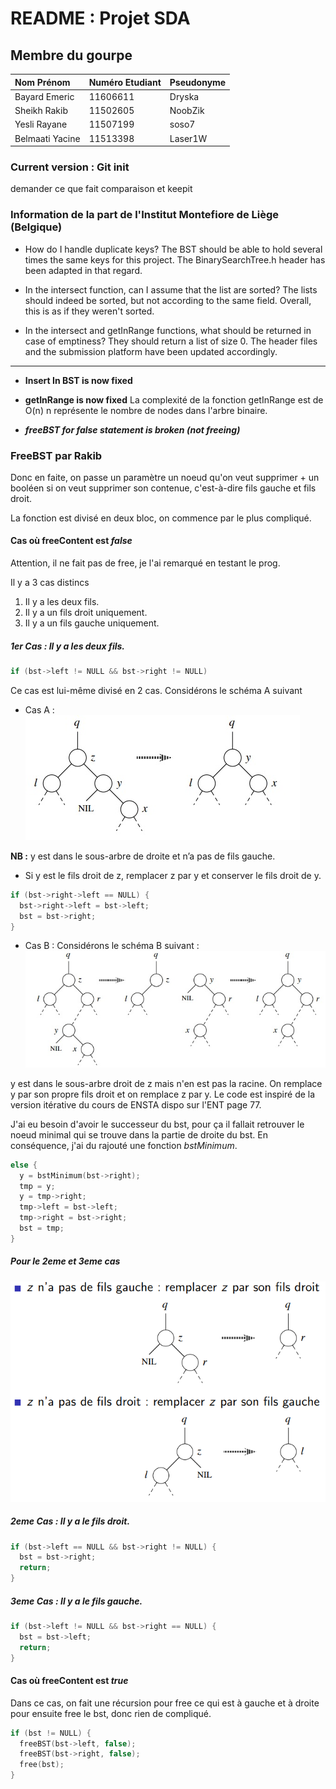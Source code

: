 # README : Projet SDA #

## Membre du gourpe ##

| Nom Prénom      | Numéro Etudiant | Pseudonyme |
| :-------------  | :-------------- | :--------- |
| Bayard Emeric   | 11606611        | Dryska     |
| Sheikh Rakib    | 11502605        | NoobZik    |
| Yesli  Rayane   | 11507199        | soso7      |
| Belmaati Yacine | 11513398        | Laser1W    |

### Current version : Git init ###

demander ce que fait comparaison et keepit

### Information de la part de l'Institut Montefiore de Liège (Belgique) ###

*   How do I handle duplicate keys?
The BST should be able to hold several times the same keys for this project. The BinarySearchTree.h header has been adapted in that regard.

*   In the intersect function, can I assume that the list are sorted?
The lists should indeed be sorted, but not according to the same field. Overall, this is as if they weren't sorted.

*   In the intersect and getInRange functions, what should be returned in case of emptiness?
They should return a list of size 0. The header files and the submission platform have been updated accordingly.

___

*   **Insert In BST is now fixed**
*   **getInRange is now fixed**
La complexité de la fonction getInRange est de O(n) n représente le nombre de nodes dans l'arbre binaire.

*   ***freeBST for false statement is broken (not freeing)***

### FreeBST par Rakib ###

Donc en faite, on passe un paramètre un noeud qu'on veut supprimer + un booléen
si on veut supprimer son contenue, c'est-à-dire fils gauche et fils droit.

La fonction est divisé en deux bloc, on commence par le plus compliqué.

#### Cas où freeContent est ***false*** ####
Attention, il ne fait pas de free, je l'ai remarqué en testant le prog.

Il y a 3 cas distincs
1.   Il y a les deux fils.
2.   Il y a un fils droit uniquement.
3.   Il y a un fils gauche uniquement.

##### 1er Cas : Il y a les deux fils. #####

```c
if (bst->left != NULL && bst->right != NULL)
```

Ce cas est lui-même divisé en 2 cas.
Considérons le schéma A suivant
*   Cas A :
![test](docs_pdf/img/casA.jpg)

**NB :** y est dans le sous-arbre de droite et n’a pas de fils gauche.
*   Si y est le fils droit de z, remplacer z par y et conserver le fils droit de y.
```c
if (bst->right->left == NULL) {
  bst->right->left = bst->left;
  bst = bst->right;
}
```
*   Cas B :
Considérons le schéma B suivant :
![test](docs_pdf/img/casB.jpg)

y est dans le sous-arbre droit de z mais n'en est pas la racine. On remplace y par son propre fils droit et on remplace z par y.
Le code est inspiré de la version itérative du cours de ENSTA dispo sur l'ENT page 77.

J'ai eu besoin d'avoir le successeur du bst, pour ça il fallait retrouver le noeud minimal qui se trouve dans la partie de droite du bst. En conséquence, j'ai du rajouté une fonction *bstMinimum*.

```c
else {
  y = bstMinimum(bst->right);
  tmp = y;
  y = tmp->right;
  tmp->left = bst->left;
  tmp->right = bst->right;
  bst = tmp;
}
```
##### Pour le 2eme et 3eme cas #####

![test](docs_pdf/img/cas2et3.png)

##### 2eme Cas : Il y a le fils droit. #####
```c
if (bst->left == NULL && bst->right != NULL) {
  bst = bst->right;
  return;
}
```

##### 3eme Cas : Il y a le fils gauche. #####
```c
if (bst->left != NULL && bst->right == NULL) {
  bst = bst->left;
  return;
}


```

#### Cas où freeContent est ***true*** ####

Dans ce cas, on fait une récursion pour free ce qui est à gauche et à droite pour ensuite free le bst, donc rien de compliqué.

```c
if (bst != NULL) {
  freeBST(bst->left, false);
  freeBST(bst->right, false);
  free(bst);
}
```
